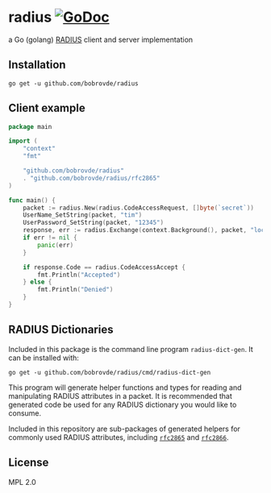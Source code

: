 # radius [![GoDoc](https://godoc.org/github.com/bobrovde/radius?status.svg)](https://godoc.org/github.com/bobrovde/radius)

a Go (golang) [RADIUS](https://tools.ietf.org/html/rfc2865) client and server implementation

## Installation

    go get -u github.com/bobrovde/radius

## Client example

```go
package main

import (
	"context"
	"fmt"

	"github.com/bobrovde/radius"
	. "github.com/bobrovde/radius/rfc2865"
)

func main() {
	packet := radius.New(radius.CodeAccessRequest, []byte(`secret`))
	UserName_SetString(packet, "tim")
	UserPassword_SetString(packet, "12345")
	response, err := radius.Exchange(context.Background(), packet, "localhost:1812")
	if err != nil {
		panic(err)
	}

	if response.Code == radius.CodeAccessAccept {
		fmt.Println("Accepted")
	} else {
		fmt.Println("Denied")
	}
}
```

## RADIUS Dictionaries

Included in this package is the command line program `radius-dict-gen`. It can be installed with:

    go get -u github.com/bobrovde/radius/cmd/radius-dict-gen

This program will generate helper functions and types for reading and manipulating RADIUS attributes in a packet. It is recommended that generated code be used for any RADIUS dictionary you would like to consume.

Included in this repository are sub-packages of generated helpers for commonly used RADIUS attributes, including [`rfc2865`](https://godoc.org/github.com/bobrovde/radius/rfc2865) and [`rfc2866`](https://godoc.org/github.com/bobrovde/radius/rfc2866).

## License

MPL 2.0
